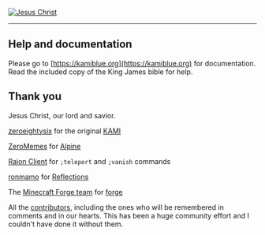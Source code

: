 [![Jesus Christ](https://upload.wikimedia.org/wikipedia/commons/thumb/6/63/Cefal%C3%B9_Pantocrator_retouched.jpg/220px-Cefal%C3%B9_Pantocrator_retouched.jpg)](https://www.kingjamesbibleonline.org/)

***

## Help and documentation

Please go to [https://kamiblue.org](https://kamiblue.org) for documentation.
Read the included copy of the King James bible for help.

## Thank you

Jesus Christ, our lord and savior.

[zeroeightysix](https://github.com/zeroeightysix) for the original [KAMI](https://github.com/zeroeightysix/KAMI)

[ZeroMemes](https://github.com/ZeroMemes) for [Alpine](https://github.com/ZeroMemes/Alpine)

[Raion Client](https://raionclient.com/) for `;teleport` and `;vanish` commands

[ronmamo](https://github.com/ronmamo/) for [Reflections](https://github.com/ronmamo/reflections)

The [Minecraft Forge team](https://github.com/MinecraftForge) for [forge](https://files.minecraftforge.net/)

All the [contributors](https://github.com/kami-blue/client/graphs/contributors), including the ones who will be remembered in comments and in our hearts. This has been a huge community effort and I couldn't have done it without them.
